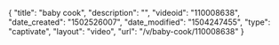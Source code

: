 {
    "title": "baby cook",
    "description": "",
    "videoid": "110008638",
    "date_created": "1502526007",
    "date_modified": "1504247455",
    "type": "captivate",
    "layout": "video",
    "url": "\/v\/baby-cook\/110008638"
}